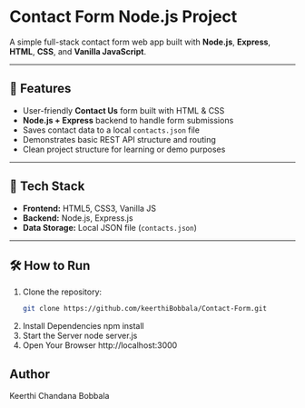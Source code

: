 # Contact Form Node.js Project

A simple full-stack contact form web app built with **Node.js**, **Express**, **HTML**, **CSS**, and **Vanilla JavaScript**.

---

## 📌 Features

- User-friendly **Contact Us** form built with HTML & CSS
- **Node.js + Express** backend to handle form submissions
- Saves contact data to a local `contacts.json` file
- Demonstrates basic REST API structure and routing
- Clean project structure for learning or demo purposes

---

## 🚀 Tech Stack

- **Frontend:** HTML5, CSS3, Vanilla JS
- **Backend:** Node.js, Express.js
- **Data Storage:** Local JSON file (`contacts.json`)

---

## 🛠️ How to Run

1. Clone the repository:
   ```bash
   git clone https://github.com/keerthiBobbala/Contact-Form.git
2. Install Dependencies
    npm install
3. Start the Server
   node server.js
4. Open Your Browser
   http://localhost:3000
   
## Author
   Keerthi Chandana Bobbala
